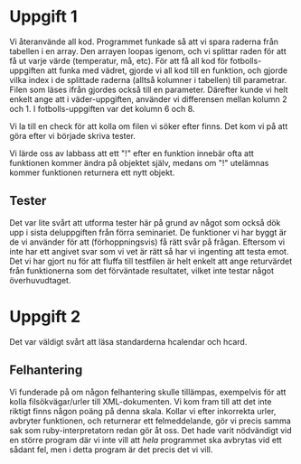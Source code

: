 # Uppgift 1
Vi återanvände all kod. Programmet funkade så att vi spara raderna från tabellen i en array. Den arrayen loopas igenom, och vi splittar raden för att få ut varje värde (temperatur, må, etc). För att få all kod för fotbolls-uppgiften att funka med vädret, gjorde vi all kod till en funktion, och gjorde vilka index i de splittade raderna (alltså kolumner i tabellen) till parametrar. Filen som läses ifrån gjordes också till en parameter. Därefter kunde vi helt enkelt ange att i väder-uppgiften, använder vi differensen mellan kolumn 2 och 1. I fotbolls-uppgiften var det kolumn 6 och 8.

Vi la till en check för att kolla om filen vi söker efter finns. Det kom vi på att göra efter vi började skriva tester.

Vi lärde oss av labbass att ett "!" efter en funktion innebär ofta att funktionen kommer ändra på objektet själv, medans om "!" utelämnas kommer funktionen returnera ett nytt objekt. 

## Tester
Det var lite svårt att utforma tester här på grund av något som också dök upp i sista deluppgiften från förra seminariet. De funktioner vi har byggt är de vi använder för att (förhoppningsvis) få rätt svår på frågan. Eftersom vi inte har ett angivet svar som vi vet är rätt så har vi ingenting att testa emot. Det vi har gjort nu för att fluffa till testfilen är helt enkelt att ange returvärdet från funktionerna som det förväntade resultatet, vilket inte testar något överhuvudtaget.

# Uppgift 2

Det var väldigt svårt att läsa standarderna hcalendar och hcard. 

## Felhantering
Vi funderade på om någon felhantering skulle tillämpas, exempelvis för att kolla filsökvägar/urler till XML-dokumenten. Vi kom fram till att det inte riktigt finns någon poäng på denna skala. Kollar vi efter inkorrekta urler, avbryter funktionen, och returnerar ett felmeddelande, gör vi precis samma sak som ruby-interpretatorn redan gör åt oss. Det hade varit nödvändigt vid en större program där vi inte vill att _hela_ programmet ska avbrytas vid ett sådant fel, men i detta program är det precis det vi vill.